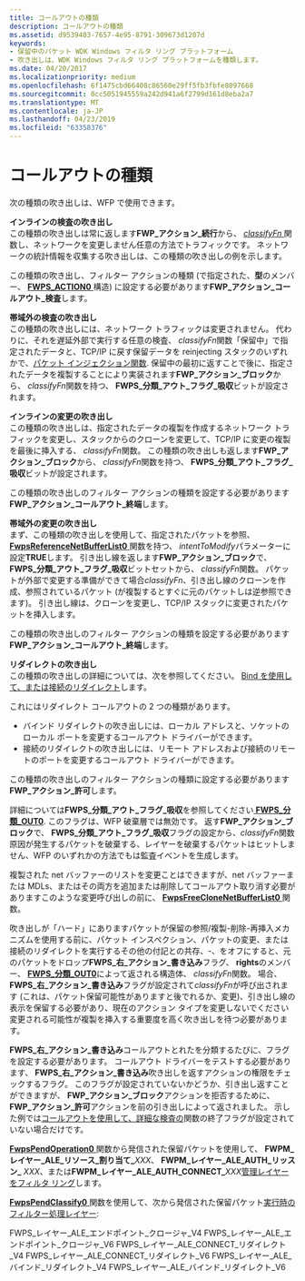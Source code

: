 ```yaml
---
title: コールアウトの種類
description: コールアウトの種類
ms.assetid: d9539403-7657-4e95-8791-309673d1207d
keywords:
- 保留中のパケット WDK Windows フィルタ リング プラットフォーム
- 吹き出しは、WDK Windows フィルタ リング プラットフォームを種類します。
ms.date: 04/20/2017
ms.localizationpriority: medium
ms.openlocfilehash: 6f1475cbd66408c86560e29ff5fb3fbfe8097668
ms.sourcegitcommit: 0cc5051945559a242d941a6f2799d161d8eba2a7
ms.translationtype: MT
ms.contentlocale: ja-JP
ms.lasthandoff: 04/23/2019
ms.locfileid: "63358376"
---
```

# <a name="types-of-callouts"></a>コールアウトの種類


次の種類の吹き出しは、WFP で使用できます。

<a href="" id="inline-inspection-callout-------"></a>**インラインの検査の吹き出し**   
この種類の吹き出しは常に返します**FWP\_アクション\_続行**から、 [ *classifyFn* ](https://msdn.microsoft.com/library/windows/hardware/ff544890)関数し、ネットワークを変更しません任意の方法でトラフィックです。 ネットワークの統計情報を収集する吹き出しは、この種類の吹き出しの例を示します。

この種類の吹き出し、フィルター アクションの種類 (で指定された、**型**のメンバー、 [ **FWPS\_ACTION0** ](https://msdn.microsoft.com/library/windows/hardware/ff551215)構造) に設定する必要があります**FWP\_アクション\_コールアウト\_検査**します。

<a href="" id="out-of-band-inspection-callout-------"></a>**帯域外の検査の吹き出し**   
この種類の吹き出しには、ネットワーク トラフィックは変更されません。 代わりに、それを遅延外部で実行する任意の検査、 *classifyFn*関数「保留中」で指定されたデータと、TCP/IP に戻す保留データを reinjecting スタックのいずれかで、[パケット インジェクション関数](packet-injection-functions.md). 保留中の最初に返すことで後に、指定されたデータを複製することにより実装されます**FWP\_アクション\_ブロック**から、 *classifyFn*関数を持つ、 **FWPS\_分類\_アウト\_フラグ\_吸収**ビットが設定されます。

<a href="" id="inline-modification-callout-------"></a>**インラインの変更の吹き出し**   
この種類の吹き出しは、指定されたデータの複製を作成するネットワーク トラフィックを変更し、スタックからのクローンを変更して、TCP/IP に変更の複製を最後に挿入する、 *classifyFn*関数。 この種類の吹き出しも返します**FWP\_アクション\_ブロック**から、 *classifyFn*関数を持つ、 **FWPS\_分類\_アウト\_フラグ\_吸収**ビットが設定されます。

この種類の吹き出しのフィルター アクションの種類を設定する必要があります**FWP\_アクション\_コールアウト\_終端**します。

<a href="" id="out-of-band-modification-callout-------"></a>**帯域外の変更の吹き出し**   
まず、この種類の吹き出しを使用して、指定されたパケットを参照、 [ **FwpsReferenceNetBufferList0** ](https://msdn.microsoft.com/library/windows/hardware/ff551206)関数を持つ、 *intentToModify*パラメーターに設定**TRUE**します。 引き出し線を返します**FWP\_アクション\_ブロック**で、 **FWPS\_分類\_アウト\_フラグ\_吸収**ビットセットから、 *classifyFn*関数。 パケットが外部で変更する準備ができて場合*classifyFn*、引き出し線のクローンを作成、参照されているパケット (が複製するとすぐに元のパケットしは逆参照できます)。 引き出し線は、クローンを変更し、TCP/IP スタックに変更されたパケットを挿入します。

この種類の吹き出しのフィルター アクションの種類を設定する必要があります**FWP\_アクション\_コールアウト\_終端**します。

<a href="" id="redirection-callout"></a>**リダイレクトの吹き出し**  
この種類の吹き出しの詳細については、次を参照してください。 [Bind を使用して、または接続のリダイレクト](using-bind-or-connect-redirection.md)します。

これにはリダイレクト コールアウトの 2 つの種類があります。

-   バインド リダイレクトの吹き出しには、ローカル アドレスと、ソケットのローカル ポートを変更するコールアウト ドライバーができます。
-   接続のリダイレクトの吹き出しには、リモート アドレスおよび接続のリモートのポートを変更するコールアウト ドライバーができます。

この種類の吹き出しのフィルター アクションの種類に設定する必要があります**FWP\_アクション\_許可**します。

詳細については**FWPS\_分類\_アウト\_フラグ\_吸収**を参照してください[ **FWPS\_分類\_OUT0**](https://msdn.microsoft.com/library/windows/hardware/ff551229). このフラグは、WFP 破棄層では無効です。 返す**FWP\_アクション\_ブロック**で、 **FWPS\_分類\_アウト\_フラグ\_吸収**フラグの設定から、*classifyFn*関数原因が発生するパケットを破棄する、レイヤーを破棄するパケットはヒットしません、WFP のいずれかの方法でもは監査イベントを生成します。

複製された net バッファーのリストを変更ことはできますが、net バッファーまたは MDLs、またはその両方を追加または削除してコールアウト取り消す必要がありますこのような変更呼び出しの前に、 [ **FwpsFreeCloneNetBufferList0** ](https://msdn.microsoft.com/library/windows/hardware/ff551170)関数。

吹き出しが「ハード」にありますパケットが保留の参照/複製-削除-再挿入メカニズムを使用する前に、パケット インスペクション、パケットの変更、または接続のリダイレクトを実行するその他の付記との共存、-、をオフにすると、元のパケットをドロップ**FWPS\_右\_アクション\_書き込み**フラグ、 **rights**のメンバー、 [ **FWPS\_分類\_OUT0**](https://msdn.microsoft.com/library/windows/hardware/ff551229)によって返される構造体、 *classifyFn*関数。 場合、 **FWPS\_右\_アクション\_書き込み**フラグが設定されて*classifyFn*が呼び出されます (これは、パケット保留可能性がありますと後でれるか、変更)、引き出し線の表示を保留する必要があり、現在のアクション タイプを変更しないでください変更される可能性が複製を挿入する重要度を高く吹き出しを待つ必要があります。

**FWPS\_右\_アクション\_書き込み**コールアウトとれたを分類するたびに、フラグを設定する必要があります。 コールアウト ドライバーをテストする必要があります、 **FWPS\_右\_アクション\_書き込み**吹き出しを返すアクションの権限をチェックするフラグ。 このフラグが設定されていないかどうか、引き出し返すことができますが、 **FWP\_アクション\_ブロック**アクションを拒否するために、 **FWP\_アクション\_許可**アクションを前の引き出しによって返されました。 示した例では[コールアウトを使用して、詳細な検査の](using-a-callout-for-deep-inspection.md)関数の終了フラグが設定されていない場合だけです。

[ **FwpsPendOperation0** ](https://msdn.microsoft.com/library/windows/hardware/ff551199)関数から発信された保留パケットを使用して、 **FWPM\_レイヤー\_ALE\_リソース\_割り当て\_**<em>XXX</em>、 **FWPM\_レイヤー\_ALE\_AUTH\_リッスン\_** <em>XXX</em>、または**FWPM\_レイヤー\_ALE\_AUTH\_CONNECT\_**<em>XXX</em>[管理レイヤーをフィルタ リング](https://msdn.microsoft.com/library/windows/hardware/ff557101)します。

[ **FwpsPendClassify0** ](https://msdn.microsoft.com/library/windows/hardware/ff551197)関数を使用して、次から発信された保留パケット[実行時のフィルター処理レイヤー](https://msdn.microsoft.com/library/windows/hardware/ff570731):

FWPS\_レイヤー\_ALE\_エンドポイント\_クロージャ\_V4 FWPS\_レイヤー\_ALE\_エンドポイント\_クロージャ\_V6 FWPS\_レイヤー\_ALE\_CONNECT\_リダイレクト\_V4 FWPS\_レイヤー\_ALE\_CONNECT\_リダイレクト\_V6 FWPS\_レイヤー\_ALE\_バインド\_リダイレクト\_V4 FWPS\_レイヤー\_ALE\_バインド\_リダイレクト\_V6
 

 





